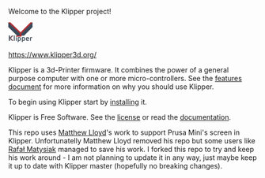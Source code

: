 Welcome to the Klipper project!

[![Klipper](docs/img/klipper-logo-small.png)](https://www.klipper3d.org/)

https://www.klipper3d.org/

Klipper is a 3d-Printer firmware. It combines the power of a general
purpose computer with one or more micro-controllers. See the
[features document](https://www.klipper3d.org/Features.html) for more
information on why you should use Klipper.

To begin using Klipper start by
[installing](https://www.klipper3d.org/Installation.html) it.

Klipper is Free Software. See the [license](COPYING) or read the
[documentation](https://www.klipper3d.org/Overview.html).

This repo uses [Matthew Lloyd](https://github.com/matthewlloyd)'s work to support Prusa Mini's screen in Klipper. Unfortunatelly Matthew Lloyd removed his repo but some users like [Rafał Matysiak](https://github.com/Pravv) managed to save his work. I forked this repo to try and keep his work around - I am not planning to update it in any way, just maybe keep it up to date with Klipper master (hopefully no breaking changes).
